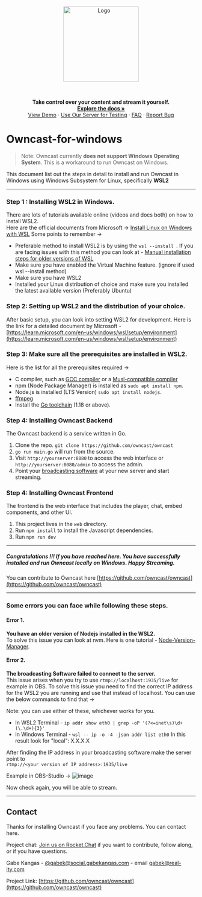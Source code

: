 <br />
<p align="center">
  <a href="https://github.com/owncast/owncast" alt="Owncast">
    <img src="https://owncast.online/images/logo.png" alt="Logo" width="200">
  </a>
</p>

<br/>

  <p align="center">
    <strong>Take control over your content and stream it yourself.</strong>
    <br />
    <a href="https://owncast.online"><strong>Explore the docs »</strong></a>
    <br />
    <a href="https://watch.owncast.online/">View Demo</a>
    ·
    <a href="https://broadcast.owncast.online/">Use Our Server for Testing</a>
    ·
    <a href="https://owncast.online/faq/">FAQ</a>
    ·
    <a href="https://github.com/owncast/owncast/issues">Report Bug</a>
  </p>
</p>

# Owncast-for-windows

> Note:  Owncast currently **does not support Windows Operating System**. This is a workaround to run Owncast on Windows.


This document list out the steps in detail to install and run Owncast in Windows using Windows Subsystem for Linux, specifically **WSL2**

---

### Step 1 : Installing WSL2 in Windows.
There are lots of tutorials available online (videos and docs both) on how to install WSL2.  
Here are the official documents from Microsoft -> [Install Linux on Windows with WSL](https://learn.microsoft.com/en-us/windows/wsl/setup/environment)
Some points to remember -> 
- Preferable method to install WSL2 is by using the `wsl --install `. If you are facing issues with this method you can look at - [Manual installation steps for older versions of WSL](https://learn.microsoft.com/en-us/windows/wsl/install-manual)
- Make sure you have enabled the Virtual Machine feature. (ignore if used wsl --install method)
- Make sure you have WSL2
- Installed your Linux distribution of choice and make sure you installed the latest available version (Preferably Ubuntu)


### Step 2: Setting up WSL2 and the distribution of your choice.
After basic setup, you can look into setting WSL2 for development. Here is the link for a detailed document by Microsoft - [https://learn.microsoft.com/en-us/windows/wsl/setup/environment](https://learn.microsoft.com/en-us/windows/wsl/setup/environment)

### Step 3: Make sure all the prerequisites are installed in WSL2.
Here is the list for all the prerequisites required ->
 - C compiler, such as [GCC compiler](https://gcc.gnu.org/install/download.html) or a [Musl-compatible compiler](https://musl.libc.org/)
 - npm (Node Package Manager) is installed as `sudo apt install npm`. 
 - Node.js is installed (LTS Version) `sudo apt install nodejs`.
 - [ffmpeg](https://ffmpeg.org/download.html)
 - Install the [Go toolchain](https://golang.org/dl/) (1.18 or above).

### Step 4: Installing Owncast Backend
The Owncast backend is a service written in Go.
1. Clone the repo. `git clone https://github.com/owncast/owncast`
1. `go run main.go` will run from the source.
1. Visit `http://yourserver:8080` to access the web interface or `http://yourserver:8080/admin` to access the admin.
1. Point your [broadcasting software](https://owncast.online/docs/broadcasting/) at your new server and start streaming.

### Step 4: Installing Owncast Frontend
The frontend is the web interface that includes the player, chat, embed components, and other UI.

1. This project lives in the `web` directory.
1. Run `npm install` to install the Javascript dependencies.
1. Run `npm run dev`

----


##### Congratulations !!!  If you have reached here. You have successfully installed and run Owncast locally on Windows. Happy Streaming.
You can contribute to Owncast here [https://github.com/owncast/owncast](https://github.com/owncast/owncast)


---
### Some errors you can face while following these steps.

#### Error 1. 
**You have an older version of Nodejs installed in the WSL2.**     
To solve this issue you can look at nvm. Here is one tutorial - [Node-Version-Manager](https://www.digitalocean.com/community/tutorials/how-to-install-node-js-on-ubuntu-20-04#option-3-installing-node-using-the-node-version-manager).   

#### Error 2.  
**The broadcasting Software failed to connect to the server.**   
This issue arises when you try to use `rtmp://localhost:1935/live` for example in OBS.
To solve this issue you need to find the correct IP address for the WSL2 you are running and use that instead of localhost.
You can use the below commands to find that ->

Note: you can use either of these, whichever works for you.
 - In WSL2 Terminal - 
   `ip addr show eth0 | grep -oP '(?<=inet\s)\d+(\.\d+){3}'`
 - In Windows Terminal - 
   `wsl -- ip -o -4 -json addr list eth0`
   In this result look for "local": X.X.X.X
   
After finding the IP address in your broadcasting software make the server point to   
`rtmp://<your version of IP address>:1935/live`

Example in OBS-Studio ->
![image](https://user-images.githubusercontent.com/73140257/228762798-a0c56695-c692-4295-b11b-f2e85e867ce7.png)

Now check again, you will be able to stream.

---

<!-- CONTACT -->

## Contact
Thanks for installing Owncast if you face any problems. You can contact here.

Project chat: [Join us on Rocket.Chat](https://owncast.rocket.chat/home) if you want to contribute, follow along, or if you have questions.

Gabe Kangas - [@gabek@social.gabekangas.com](https://social.gabekangas.com/gabek) - email [gabek@real-ity.com](mailto:gabek@real-ity.com)

Project Link: [https://github.com/owncast/owncast](https://github.com/owncast/owncast)
